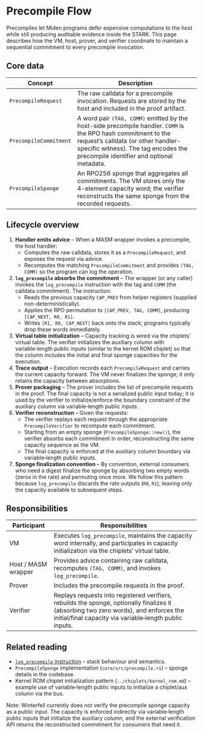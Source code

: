 # Precompile Flow

Precompiles let Miden programs defer expensive computations to the host while still producing
auditable evidence inside the STARK. This page describes how the VM, host, prover, and verifier
coordinate to maintain a sequential commitment to every precompile invocation.

## Core data

| Concept | Description |
| ------- | ----------- |
| `PrecompileRequest` | The raw calldata for a precompile invocation. Requests are stored by the host and included in the proof artifact. |
| `PrecompileCommitment` | A word pair `(TAG, COMM)` emitted by the host-side precompile handler. `COMM` is the RPO hash commitment to the request’s calldata (or other handler-specific witness). The tag encodes the precompile identifier and optional metadata. |
| `PrecompileSponge` | An RPO256 sponge that aggregates all commitments. The VM stores only the 4-element capacity word; the verifier reconstructs the same sponge from the recorded requests. |

## Lifecycle overview

1. **Handler emits advice** – When a MASM wrapper invokes a precompile, the host handler:
   - Computes the raw calldata, stores it as a `PrecompileRequest`, and exposes the request via advice.
   - Recomputes the matching `PrecompileCommitment` and provides `(TAG, COMM)` so the program can log the operation.
2. **`log_precompile` absorbs the commitment** – The wrapper (or any caller) invokes the `log_precompile` instruction with the tag and `COMM` (the calldata commitment). The instruction:
   - Reads the previous capacity `CAP_PREV` from helper registers (supplied non-deterministically).
   - Applies the RPO permutation to `[CAP_PREV, TAG, COMM]`, producing `[CAP_NEXT, R0, R1]`.
   - Writes `[R1, R0, CAP_NEXT]` back onto the stack; programs typically drop these words immediately.
3. **Virtual table initialization** – Capacity tracking is wired via the chiplets’ virtual table. The verifier initializes the auxiliary column with variable‑length public inputs (similar to the kernel ROM chiplet) so that the column includes the initial and final sponge capacities for the execution.
4. **Trace output** – Execution records each `PrecompileRequest` and carries the current capacity forward. The VM never finalizes the sponge; it only retains the capacity between absorptions.
5. **Prover packaging** – The prover includes the list of precompile requests in the proof. The final capacity is not a serialized public input today; it is used by the verifier to initialize/enforce the boundary constraint of the auxiliary column via variable‑length public inputs.
6. **Verifier reconstruction** – Given the requests:
   - The verifier replays each request through the appropriate `PrecompileVerifier` to recompute each commitment.
   - Starting from an empty sponge (`PrecompileSponge::new()`), the verifier absorbs each commitment in order, reconstructing the same capacity sequence as the VM.
   - The final capacity is enforced at the auxiliary column boundary via variable‑length public inputs.
7. **Sponge finalization convention** – By convention, external consumers who need a digest finalize the sponge by absorbing two empty words (zeros in the rate) and permuting once more. We follow this pattern because `log_precompile` discards the rate outputs (`R0`, `R1`), leaving only the capacity available to subsequent steps.

## Responsibilities

| Participant | Responsibilities |
| ----------- | ---------------- |
| VM | Executes `log_precompile`, maintains the capacity word internally, and participates in capacity initialization via the chiplets’ virtual table. |
| Host / MASM wrapper | Provides advice containing raw calldata, recomputes `(TAG, COMM)`, and invokes `log_precompile`. |
| Prover | Includes the precompile requests in the proof. |
| Verifier | Replays requests into registered verifiers, rebuilds the sponge, optionally finalizes it (absorbing two zero words), and enforces the initial/final capacity via variable‑length public inputs. |

## Related reading

- [`log_precompile` instruction](../../user_docs/assembly/instruction_reference.md) – stack behaviour and semantics.
- `PrecompileSponge` implementation (`core/src/precompile.rs`) – sponge details in the codebase.
- Kernel ROM chiplet initialization pattern (`../chiplets/kernel_rom.md`) – example use of variable‑length public inputs to initialize a chiplet/aux column via the bus.

Note: Winterfell currently does not verify the precompile sponge capacity as a public input. The capacity is enforced indirectly via variable‑length public inputs that initialize the auxiliary column, and the external verification API returns the reconstructed commitment for consumers that need it.
